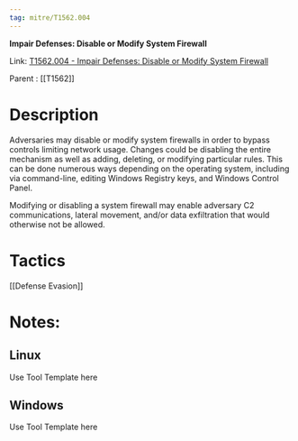 ```yaml
---
tag: mitre/T1562.004
---
```


**Impair Defenses: Disable or Modify System Firewall**

Link: [T1562.004 - Impair Defenses: Disable or Modify System Firewall](https://attack.mitre.org/techniques/T1562/004)

Parent : [[T1562]]


# Description

Adversaries may disable or modify system firewalls in order to bypass controls limiting network usage. Changes could be disabling the entire mechanism as well as adding, deleting, or modifying particular rules. This can be done numerous ways depending on the operating system, including via command-line, editing Windows Registry keys, and Windows Control Panel.

Modifying or disabling a system firewall may enable adversary C2 communications, lateral movement, and/or data exfiltration that would otherwise not be allowed. 

# Tactics


[[Defense Evasion]]


# Notes:

## Linux

Use Tool Template here

## Windows

Use Tool Template here